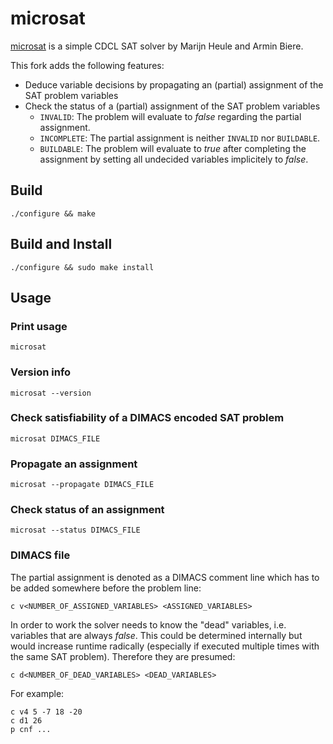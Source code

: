 # microsat
[microsat](https://github.com/marijnheule/microsat) is a simple CDCL SAT solver by Marijn Heule and Armin Biere.

This fork adds the following features:
* Deduce variable decisions by propagating an (partial) assignment of the SAT problem variables
* Check the status of a (partial) assignment of the SAT problem variables
	* `INVALID`: The problem will evaluate to *false* regarding the partial assignment.
	* `INCOMPLETE`: The partial assignment is neither `INVALID` nor `BUILDABLE`.
	* `BUILDABLE`: The problem will evaluate to *true* after completing the assignment by setting all undecided variables implicitely to *false*.

## Build
	./configure && make

## Build and Install
	./configure && sudo make install

## Usage
### Print usage
	microsat

### Version info
	microsat --version

### Check satisfiability of a DIMACS encoded SAT problem
	microsat DIMACS_FILE

### Propagate an assignment
	microsat --propagate DIMACS_FILE

### Check status of an assignment
	microsat --status DIMACS_FILE

### DIMACS file
The partial assignment is denoted as a DIMACS comment line which has to be added somewhere before the problem line:

	c v<NUMBER_OF_ASSIGNED_VARIABLES> <ASSIGNED_VARIABLES>

In order to work the solver needs to know the "dead" variables, i.e. variables that are always *false*. This could be determined internally but would increase runtime radically (especially if executed multiple times with the same SAT problem). Therefore they are presumed:
	
	c d<NUMBER_OF_DEAD_VARIABLES> <DEAD_VARIABLES>
	
For example:

	c v4 5 -7 18 -20
	c d1 26
	p cnf ...
